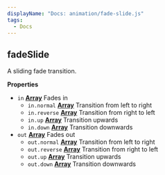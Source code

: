 ```yaml
---
displayName: "Docs: animation/fade-slide.js"
tags: 
  - Docs
---
```


<!-- Generated by documentation.js. Update this documentation by updating the source code. -->

## fadeSlide

A sliding fade transition.

**Properties**

-   `in` **[Array][1]** Fades in
    -   `in.normal` **[Array][1]** Transition from left to right
    -   `in.reverse` **[Array][1]** Transition from right to left
    -   `in.up` **[Array][1]** Transition upwards
    -   `in.down` **[Array][1]** Transition downwards
-   `out` **[Array][1]** Fades out
    -   `out.normal` **[Array][1]** Transition from left to right
    -   `out.reverse` **[Array][1]** Transition from right to left
    -   `out.up` **[Array][1]** Transition upwards
    -   `out.down` **[Array][1]** Transition downwards

[1]: https://developer.mozilla.org/docs/Web/JavaScript/Reference/Global_Objects/Array

